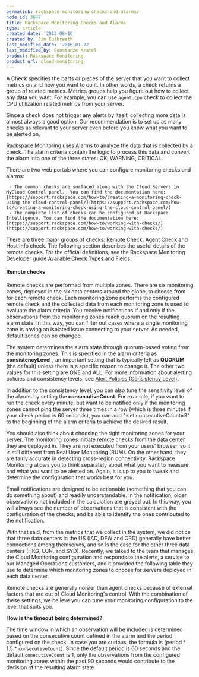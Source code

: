 ```yaml
---
permalink: rackspace-monitoring-checks-and-alarms/
node_id: 3647
title: Rackspace Monitoring Checks and Alarms
type: article
created_date: '2013-08-16'
created_by: Jim Culbreath
last_modified_date: '2016-01-22'
last_modified_by: Constanze Kratel
product: Rackspace Monitoring
product_url: cloud-monitoring
---
```

A Check specifies the parts or pieces of the server that you want to collect metrics on and how you want to do it. In other words, a check returns a group of related metrics. Metrics groups help you figure out how to collect any data you want. For example, you can use `agent.cpu` check to collect the CPU utilization related metrics from your server.

Since a check does not trigger any alerts by itself, collecting more data is almost always a good option. Our recommendation is to set up as many checks as relevant to your server even before you know what you want to be alerted on.

Rackspace Monitoring uses Alarms to analyze the data that is collected by a check. The alarm criteria contain the logic to process this data and convert the alarm into one of the three states: OK, WARNING, CRITICAL.

There are two web portals where you can configure monitoring checks and alarms:

     - The common checks are surfaced along with the Cloud Servers in MyCloud Control panel.  You can find the documentation here:  [https://support.rackspace.com/how-to/creating-a-monitoring-check-using-the-cloud-control-panel/](https://support.rackspace.com/how-to/creating-a-monitoring-check-using-the-cloud-control-panel/)
     - The complete list of checks can be configured at Rackspace Intelligence. You can find the documentation here:  [https://support.rackspace.com/how-to/working-with-checks/](https://support.rackspace.com/how-to/working-with-checks/)

There are three major groups of checks: Remote Check, Agent Check and Host Info check. The following section describes the useful details of the remote checks. For the official definitions, see the Rackspace Monitoring Developer guide [Available Check Types and Fields.](http://docs.rackspace.com/cm/api/v1.0/cm-devguide/content/appendix-check-types.html)

#### Remote checks

[](https://b9002618969a676fa5e9-329656694c46da9401f89a96a819e8df.ssl.cf5.rackcdn.com/cloud-monitoring/rackspace-monitoring-checks-and-alarms-remote-checks.png)

Remote checks are performed from multiple zones. There are six monitoring zones, deployed in the six data centers around the globe, to choose from for each remote check. Each monitoring zone performs the configured remote check and the collected data from each monitoring zone is used to evaluate the alarm criteria. You receive notifications if and only if the observations from the monitoring zones reach quorum on the resulting alarm state. In this way, you can filter out cases where a single monitoring zone is having an isolated issue connecting to your server. As needed, default zones can be changed.

The system determines the alarm state through quorum-based voting from the monitoring zones. This is specified in the alarm criteria as **consistencyLevel** , an important setting that is typically left as **QUORUM** (the default) unless there is a specific reason to change it. The other two values for this setting are ONE and ALL. For more information about alerting policies and consistency levels, see [Alert Policies (Consistency Level)](http://docs.rackspace.com/cm/api/v1.0/cm-devguide/content/alerts-language.html#concepts-alarms-alert-policies).

In addition to the consistency level, you can also tune the sensitivity level of the alarms by setting the **consecutiveCount**. For example, if you want to run the check every minute, but want to be notified only if the monitoring zones cannot ping the server three times in a row (which is three minutes if your check period is 60 seconds), you can add ":set consecutiveCount=3" to the beginning of the alarm criteria to achieve the desired result.

You should also think about choosing the right monitoring zones for your server. The monitoring zones initiate remote checks from the data center they are deployed in. They are not executed from your users' browser, so it is still different from Real User Monitoring (RUM). On the other hand, they are fairly accurate in detecting cross-region connectivity. Rackspace Monitoring allows you to think separately about what you want to measure and what you want to be alerted on. Again, it is up to you to tweak and determine the configuration that works best for you.

Email notifications are designed to be actionable (something that you can do something about) and readily understandable. In the notification, older observations not included in the calculation are greyed out. In this way, you will always see the number of observations that is consistent with the configuration of the checks, and be able to identify the ones contributed to the notification.

[](https://b9002618969a676fa5e9-329656694c46da9401f89a96a819e8df.ssl.cf5.rackcdn.com/cloud-monitoring/rackspace-monitoring-list-of-observations.png)

With that said, from the metrics that we collect in the system, we did notice that three data centers in the US (IAD, DFW and ORD) generally have better connections among themselves, and so is the case for the other three data centers (HKG, LON, and SYD). Recently, we talked to the team that manages the Cloud Monitoring configuration and responds to the alerts, a service to our Managed Operations customers, and it provided the following table they use to determine which monitoring zones to choose for servers deployed in each data center.

[](https://b9002618969a676fa5e9-329656694c46da9401f89a96a819e8df.ssl.cf5.rackcdn.com/cloud-monitoring/rackspace-monitoring-data-center-list.png)

Remote checks are generally noisier than agent checks because of external factors that are out of Cloud Monitoring's control. With the combination of these settings, we believe you can tune your monitoring configuration to the level that suits you.

**How is the timeout being determined?**

The time window in which an observation will be included is determined based on the consecutive count defined in the alarm and the period configured on the check. In case you are curious, the formula is (period \* 1.5 \* `consecutiveCount`). Since the default period is 60 seconds and the default `conecutiveCount` is 1, only the observations from the configured monitoring zones within the past 90 seconds would contribute to the decision of the resulting alarm state.

